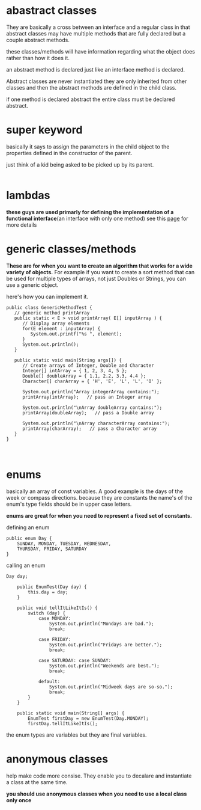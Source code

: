 # abastract classes


They are basically a cross between an interface and a regular class in that abstract classes may have multiple methods that are fully declared but a couple abstract methods.

these classes/methods will have information regarding what the object does rather than how it does it.

an abstract method is declared just like an interface method is declared.

Abstract classes are never instantiated they are only inherited from other classes and then the abstract methods are defined in the child class.

if one method is declared abstract the entire class must be declared abstract. 




# super keyword


basically it says to assign the parameters in the child object to the properties defined in the constructor of the parent. 

just think of a kid being asked to be picked up by its parent.
<br/>
<br/>

# lambdas
**these guys are used primarly for defining the implementation of a functional interface**(an interface with only one method)
see this [page](https://www.tutorialspoint.com/java8/java8_lambda_expressions.htm) for more details

# generic classes/methods
T**hese are for when you want to create an algorithm that works for a wide variety of objects.** For example if you want to create a sort method that can be used for multiple types of arrays, not just Doubles or Strings, you can use a generic object.

here's how you can implement it.

```
public class GenericMethodTest {
   // generic method printArray
   public static < E > void printArray( E[] inputArray ) {
      // Display array elements
      for(E element : inputArray) {
         System.out.printf("%s ", element);
      }
      System.out.println();
   }

   public static void main(String args[]) {
      // Create arrays of Integer, Double and Character
      Integer[] intArray = { 1, 2, 3, 4, 5 };
      Double[] doubleArray = { 1.1, 2.2, 3.3, 4.4 };
      Character[] charArray = { 'H', 'E', 'L', 'L', 'O' };

      System.out.println("Array integerArray contains:");
      printArray(intArray);   // pass an Integer array

      System.out.println("\nArray doubleArray contains:");
      printArray(doubleArray);   // pass a Double array

      System.out.println("\nArray characterArray contains:");
      printArray(charArray);   // pass a Character array
   }
}
```
<br>

# enums
basically an array of const variables. A good example is the days of the week or compass directions. because they are constants the name's of the enum's type fields should be in upper case letters.

**enums are great for when you need to represent a fixed set of constants.**

defining an enum

```
public enum Day {
    SUNDAY, MONDAY, TUESDAY, WEDNESDAY,
    THURSDAY, FRIDAY, SATURDAY 
}
```
calling an enum

```
Day day;
    
    public EnumTest(Day day) {
        this.day = day;
    }
    
    public void tellItLikeItIs() {
        switch (day) {
            case MONDAY:
                System.out.println("Mondays are bad.");
                break;
                    
            case FRIDAY:
                System.out.println("Fridays are better.");
                break;
                         
            case SATURDAY: case SUNDAY:
                System.out.println("Weekends are best.");
                break;
                        
            default:
                System.out.println("Midweek days are so-so.");
                break;
        }
    }
    
    public static void main(String[] args) {
        EnumTest firstDay = new EnumTest(Day.MONDAY);
        firstDay.tellItLikeItIs();
```
the enum types are variables but they are final variables.

# anonymous classes

help make code more consise. They enable you to decalare and instantiate a class at the same time.

**you should use anonymous classes when you need to use a local class only once**

